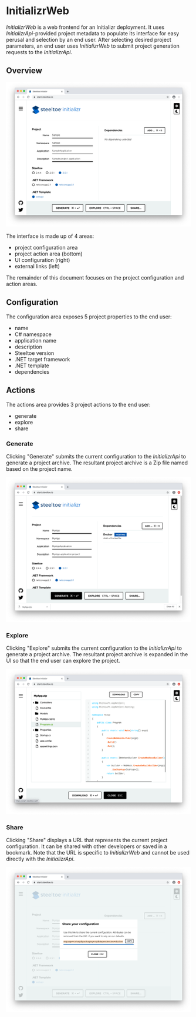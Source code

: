 # InitializrWeb

_InitializrWeb_ is a web frontend for an Initializr deployment.
It uses _InitializrApi_-provided project metadata to populate its interface for easy perusal and selection by an end user.
After selecting desired project parameters, an end user uses _InitializrWeb_ to submit project generation requests to the _InitializrApi_.

## Overview

![Steeltoe Initializr](./images/default.png)

The interface is made up of 4 areas:

* project configuration area
* project action area (bottom)
* UI configuration (right)
* external links (left)

The remainder of this document focuses on the project configuration and action areas.

## Configuration

The configuration area exposes 5 project properties to the end user:

* name
* C# namespace
* application name
* description
* Steeltoe version
* .NET target framework
* .NET template
* dependencies

## Actions

The actions area provides 3 project actions to the end user:

* generate
* explore
* share

### Generate

Clicking "Generate" submits the current configuration to the _InitializrApi_ to generate a project archive.
The resultant project archive is a Zip file named based on the project name.

![Steeltoe Initializr generate](images/generate.png)

### Explore

Clicking "Explore" submits the current configuration to the _InitializrApi_ to generate a project archive.
The resultant project archive is expanded in the UI so that the end user can explore the project.

![Steeltoe Initializr explore](images/explore.png)

### Share

Clicking "Share" displays a URL that represents the current project configuration.
It can be shared with other developers or saved in a bookmark.
Note that the URL is specific to _InitializrWeb_ and cannot be used directly with the _InitializrApi_.

![Steeltoe Initializr share](images/share.png)
